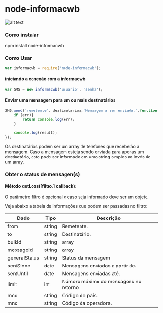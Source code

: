 # node-informacwb

![alt text](http://informacwb.com.br/img/logo_maior_fundo_branco.png)

### Como instalar

npm install node-informacwb

### Como Usar

```javascript
var informacwb = require('node-informacwb');
```

#### Iniciando a conexão com a informacwb

```javascript
var SMS = new informacwb('usuario', 'senha');
```

#### Enviar uma mensagem para um ou mais destinatários

```javascript
SMS.send('remetente', destinatarios,'Mensagem a ser enviada.',function(err,result){
    if (err){
        return console.log(err);
    }

    console.log(result);
});
```

Os destinatários podem ser um array de telefones que receberão a mensagem.
Caso a mensagem esteja sendo enviada para apenas um destinatário, este pode
ser informado em uma string simples ao invés de um array.

### Obter o status de mensagen(s)
 
#### Método getLogs([filtro,] callback);

O parãmetro filtro é opcional e caso seja informado deve ser um objeto.

Veja abaixo a tabela de informações que podem ser passadas no filtro:

Dado | Tipo | Descrição
---- | ---- | ---------
from | string | Remetente.
to | string | Destinatário.
bulkId | string|array | O(s) bulkId que identifica(m) um ou mais grupo(s) de mensagens.
messageId | string|array | Um ou mais ids de mensagens.
generalStatus | string | Status da mensagem
sentSince | date | Mensagens enviadas a partir de.
sentUntil | date | Mensagens enviadas até.
limit | int | Número máximo de mensagens no retorno
mcc | string | Código do país.
mnc | string | Código da operadora.